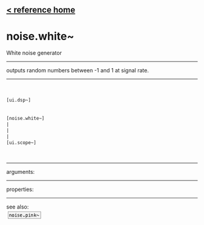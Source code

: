 [< reference home](ceammc_lib.html)
---

# noise.white~


White noise generator

---

outputs random numbers between -1 and 1 at signal rate.
<br>


---


```


[ui.dsp~]


[noise.white~]
|
|
|
[ui.scope~]

            
```

---
arguments:


---
properties:


---
see also:<br>
[![noise.pink~](img/object_noise.pink~.png)](noise.pink~.html)
